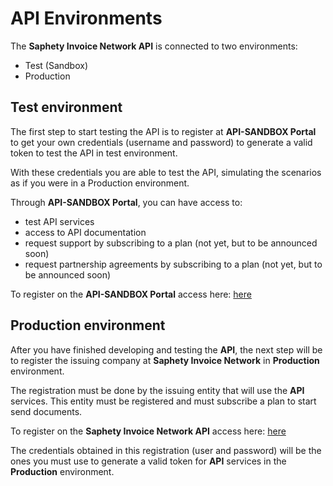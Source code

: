# API Environments
The **Saphety Invoice Network API** is connected to two environments:
* Test (Sandbox)
* Production

## Test environment
The first step to start testing the API is to register at **API-SANDBOX Portal** to get your own credentials (username and password) to generate a valid token to test the API in test environment.

With these credentials you are able to test the API, simulating the scenarios as if you were in a Production environment.

Through **API-SANDBOX Portal**, you can have access to:
* test API services
* access to API documentation
* request support by subscribing to a plan (not yet, but to be announced soon)
* request partnership agreements by subscribing to a plan (not yet, but to be announced soon)

To register on the **API-SANDBOX Portal** access here: [here](https://dcn-solution.saphety.com/Dcn.Sandbox.Client/public)


## Production environment
After you have finished developing and testing the **API**, the next step will be to register the issuing company at **Saphety Invoice Network** in **Production** environment. 

The registration must be done by the issuing entity that will use the **API** services. This entity must be registered and must subscribe a plan to start send documents.

To register on the **Saphety Invoice Network API** access here: [here](https://www.saphety.com/)

The credentials obtained in this registration (user and password) will be the ones you must use to generate a valid token for **API** services in the **Production** environment.